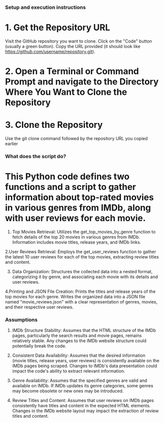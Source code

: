 ### Setup and execution instructions
# 1. Get the Repository URL
Visit the GitHub repository you want to clone.
Click on the "Code" button (usually a green button).
Copy the URL provided (it should look like https://github.com/username/repository.git).
# 2. Open a Terminal or Command Prompt and navigate to the Directory Where You Want to Clone the Repository
# 3. Clone the Repository
Use the git clone command followed by the repository URL you copied earlier

### What does the script do?
# This Python code defines two functions and a script to gather information about top-rated movies in various genres from IMDb, along with user reviews for each movie. 

1. Top Movies Retrieval:
Utilizes the get_top_movies_by_genre function to fetch details of the top 20 movies in various genres from IMDb. Information includes movie titles, release years, and IMDb links.

2.User Reviews Retrieval:
Employs the get_user_reviews function to gather the latest 10 user reviews for each of the top movies, extracting review titles and content.

3. Data Organization:
Structures the collected data into a nested format, categorizing it by genre, and associating each movie with its details and user reviews.

4.Printing and JSON File Creation:
Prints the titles and release years of the top movies for each genre.
Writes the organized data into a JSON file named "movie_reviews.json" with a clear representation of genres, movies, and their respective user reviews.

### Assumptions 
1. IMDb Structure Stability:
Assumes that the HTML structure of the IMDb pages, particularly the search results and movie pages, remains relatively stable. Any changes to the IMDb website structure could potentially break the code.

2. Consistent Data Availability:
Assumes that the desired information (movie titles, release years, user reviews) is consistently available on the IMDb pages being scraped. Changes to IMDb's data presentation could impact the code's ability to extract relevant information.

3. Genre Availability:
Assumes that the specified genres are valid and available on IMDb. If IMDb updates its genre categories, some genres may become obsolete or new ones may be introduced.

4. Review Titles and Content:
Assumes that user reviews on IMDb pages consistently have titles and content in the expected HTML elements. Changes in the IMDb website layout may impact the extraction of review titles and content.
